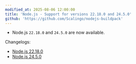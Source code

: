 ```yaml
---
modified_at: 2025-08-06 12:00:00
title: 'Node.js - Support for versions 22.18.0 and 24.5.0'
github: 'https://github.com/Scalingo/nodejs-buildpack'
---
```


- Node.js `22.18.0` and `24.5.0` are now available.

Changelogs:
- [Node.js 22.18.0](https://github.com/nodejs/node/blob/main/doc/changelogs/CHANGELOG_V22.md#22.18.0)
- [Node.js 24.5.0](https://github.com/nodejs/node/blob/main/doc/changelogs/CHANGELOG_V24.md#24.5.0)
